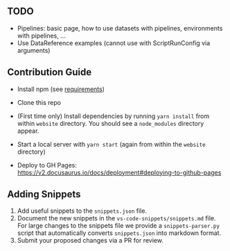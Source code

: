 ## TODO

- Pipelines: basic page, how to use datasets with pipelines, environments with pipelines, ...
- Use DataReference examples (cannot use with ScriptRunConfig via arguments)


## Contribution Guide

- Install npm (see [requirements](https://v2.docusaurus.io/docs/installation#requirements))

- Clone this repo

- (First time only) Install dependencies by running `yarn install` from within `website` directory. You should see a `node_modules` directory appear.

- Start a local server with `yarn start` (again from within the `website` directory)

- Deploy to GH Pages: https://v2.docusaurus.io/docs/deployment#deploying-to-github-pages

## Adding Snippets

1. Add useful snippets to the `snippets.json` file.
2. Document the new snippets in the `vs-code-snippets/snippets.md` file. For large changes to the snippets file
we provide a `snippets-parser.py` script that automatically converts `snippets.json` into markdown format.
3. Submit your proposed changes via a PR for review.